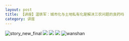 ```yaml
---
layout: post
title: 【讲座】温铁军：城市化与土地私有化是解决三农问题的良药吗
category: 讲座
---
```

![story_new_final](http://rzda7rj3c.hd-bkt.clouddn.com/img/story_new_final_0322.png)
![](http://rzda7rj3c.hd-bkt.clouddn.com/img/wen-220416-2.png)
![](http://rzda7rj3c.hd-bkt.clouddn.com/img/wen-220416-1.png)
![](http://rzda7rj3c.hd-bkt.clouddn.com/img/wen-220416-3.png)
![wanshan](http://rzda7rj3c.hd-bkt.clouddn.com/img/wanshan.png)


  




